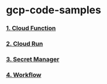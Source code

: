 # gcp-code-samples


### [1. Cloud Function](/docs/cloudfunction.md)

### [2. Cloud Run](/docs/cloudrun.md)

### [3. Secret Manager](/docs/secretmanager.md)

### [4. Workflow](/docs/workflow.md)
